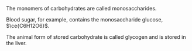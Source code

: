 The monomers of carbohydrates are called monosaccharides.

Blood sugar, for example, contains the monosaccharide glucose, $\ce{C6H12O6}$.

The animal form of stored carbohydrate is called glycogen and is stored in the liver.